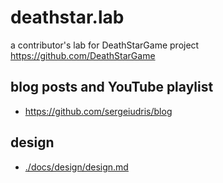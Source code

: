 # deathstar.lab
a contributor's lab for DeathStarGame project https://github.com/DeathStarGame

## blog posts and YouTube playlist

- https://github.com/sergeiudris/blog

## design

- [./docs/design/design.md](./docs/design/design.md)